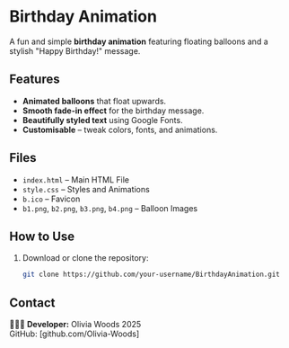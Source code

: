 # Birthday Animation

A fun and simple **birthday animation** featuring floating balloons and a stylish "Happy Birthday!" message.

## Features

- **Animated balloons** that float upwards.
- **Smooth fade-in effect** for the birthday message.
- **Beautifully styled text** using Google Fonts.
- **Customisable** – tweak colors, fonts, and animations.

## Files

- `index.html` – Main HTML File
- `style.css` – Styles and Animations
- `b.ico` – Favicon
- `b1.png`, `b2.png`, `b3.png`, `b4.png` – Balloon Images

## How to Use

1. Download or clone the repository:
   ```sh
   git clone https://github.com/your-username/BirthdayAnimation.git
   ```
   
## Contact

👩🏽‍💻 **Developer:** Olivia Woods 2025<br>
GitHub: [github.com/Olivia-Woods]

